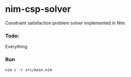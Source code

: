 # nim-csp-solver

Constraint satisfaction problem solver implemented in Nim.
### Todo:
Everything

### Run
`nim c -r src/main.nim`
